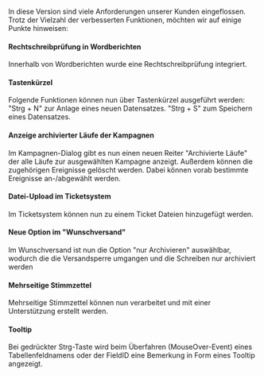 
In diese Version sind viele Anforderungen unserer Kunden eingeflossen.
Trotz der Vielzahl der verbesserten Funktionen, möchten wir auf einige Punkte hinweisen:

#### Rechtschreibprüfung in Wordberichten
Innerhalb von Wordberichten wurde eine Rechtschreibprüfung integriert.

#### Tastenkürzel 
Folgende Funktionen können nun über Tastenkürzel ausgeführt werden:
"Strg + N" zur Anlage eines neuen Datensatzes.
"Strg + S" zum Speichern eines Datensatzes.

#### Anzeige archivierter Läufe der Kampagnen 
Im Kampagnen-Dialog gibt es nun einen neuen Reiter "Archivierte Läufe" der alle Läufe zur ausgewählten Kampagne anzeigt.
Außerdem können die zugehörigen Ereignisse gelöscht werden. Dabei können vorab bestimmte Ereignisse an-/abgewählt werden.

#### Datei-Upload im Ticketsystem
Im Ticketsystem können nun zu einem Ticket Dateien hinzugefügt werden.

#### Neue Option im "Wunschversand"
Im Wunschversand ist nun die Option "nur Archivieren" auswählbar, wodurch die die Versandsperre umgangen und die Schreiben nur archiviert werden

#### Mehrseitige Stimmzettel
Mehrseitige Stimmzettel können nun verarbeitet und mit einer Unterstützung erstellt werden.

#### Tooltip
Bei gedrückter Strg-Taste wird beim Überfahren (MouseOver-Event) eines Tabellenfeldnamens oder der FieldID eine Bemerkung in Form eines Tooltip angezeigt.
